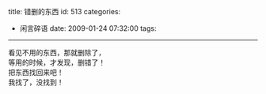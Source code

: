 title: 错删的东西
id: 513
categories:
  - 闲言碎语
date: 2009-01-24 07:32:00
tags:
---

看见不用的东西，那就删除了，
</br>等用的时候，才发现，删错了！
</br>把东西找回来吧！
</br>我找了，没找到！